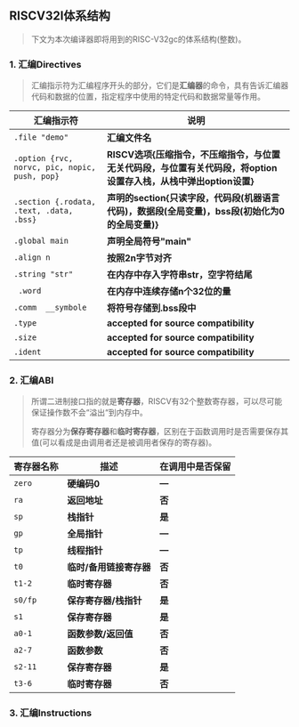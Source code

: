 ##  RISCV32I体系结构

> 下文为本次编译器即将用到的RISC-V32gc的体系结构(整数)。   
>

### 1. 汇编Directives

> 汇编指示符为汇编程序开头的部分，它们是**汇编器**的命令，具有告诉汇编器代码和数据的位置，指定程序中使用的特定代码和数据常量等作用。

| 汇编指示符                                    | 说明                                                         |
| --------------------------------------------- | ------------------------------------------------------------ |
| `.file "demo"`                                | **汇编文件名**                                               |
| `.option {rvc, norvc, pic, nopic, push, pop}` | **RISCV选项{压缩指令，不压缩指令，与位置无关代码段，与位置有关代码段，将option设置存入栈，从栈中弹出option设置}** |
| `.section {.rodata, .text, .data, .bss}`      | **声明的section{只读字段，代码段(机器语言代码)，数据段(全局变量)，bss段(初始化为0的全局变量)}** |
| `.global main`                                | **声明全局符号"main"**                                       |
| `.align n`                                    | **按照2n字节对齐**                                           |
| `.string "str"`                               | **在内存中存入字符串str，空字符结尾**                        |
| ` .word`                                      | **在内存中连续存储n个32位的量**                              |
| `.comm  __symbole`                            | **将符号存储到.bss段中**                                     |
| `.type`                                       | **accepted for source compatibility**                        |
| `.size`                                       | **accepted for source compatibility**                        |
| `.ident`                                      | **accepted for source compatibility**                        |

### 2. 汇编ABI

> 所谓二进制接口指的就是**寄存器**，RISCV有32个整数寄存器，可以尽可能保证操作数不会“溢出“到内存中。  
>
> 寄存器分为**保存寄存器**和**临时寄存器**，区别在于函数调用时是否需要保存其值(可以看成是由调用者还是被调用者保存的寄存器)。

| 寄存器名称 | 描述                    | 在调用中是否保留 |
| ---------- | ----------------------- | ---------------- |
| `zero`     | **硬编码0**             | **—**            |
| `ra`       | **返回地址**            | **否**           |
| `sp`       | **栈指针**              | **是**           |
| `gp`       | **全局指针**            | **—**            |
| `tp`       | **线程指针**            | **—**            |
| `t0`       | **临时/备用链接寄存器** | **否**           |
| `t1-2`     | **临时寄存器**          | **否**           |
| `s0/fp`    | **保存寄存器/栈指针**   | **是**           |
| `s1`       | **保存寄存器**          | **是**           |
| `a0-1`     | **函数参数/返回值**     | **否**           |
| `a2-7`     | **函数参数**            | **否**           |
| `s2-11`    | **保存寄存器**          | **是**           |
| `t3-6`     | **临时寄存器**          | **否**           |

### 3. 汇编Instructions

> 





